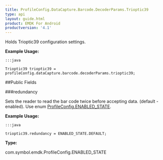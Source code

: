 ```yaml
---
title: ProfileConfig.DataCapture.Barcode.DecoderParams.Trioptic39
type: api
layout: guide.html
product: EMDK For Android
productversion: '4.1'
---
```



Holds Trioptic39 configuration settings. 
 
 

**Example Usage:**
	
	:::java
	
	Trioptic39 trioptic39 = profileConfig.dataCapture.barcode.decoderParams.trioptic39;
	


##Public Fields

###redundancy

Sets the reader to read the bar code twice before accepting data. (default - enabled). 
 Use enum [ ProfileConfig.ENABLED_STATE](../ProfileConfig-ENABLED_STATE).
 
 

**Example Usage:**
	
	:::java
	
	trioptic39.redundancy = ENABLED_STATE.DEFAULT;
	


**Type:**

com.symbol.emdk.ProfileConfig.ENABLED_STATE













